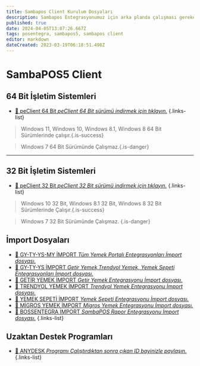 ```yaml
---
title: Sambapos Client Kurulum Dosyaları
description: Sambapos Entegrasyonumuz için arka planda çalışması gereken client kurulum dosyalarını bu sayfadan indirebilirsiniz.
published: true
date: 2024-04-05T13:07:26.667Z
tags: posentegra, sambapos5, sambapos client
editor: markdown
dateCreated: 2023-03-19T06:18:51.498Z
---
```


# SambaPOS5 Client
 
## 64 Bit İşletim Sistemleri

- [:floppy_disk: peClient 64 Bit *peClient 64 Bit sürümü indirmek için tıklayın.*](https://files.posentegra.com/?dl=a58cadb2337ebdf6faaa5b12b8f6c8b6)
{.links-list}
> Windows 11, Windows 10, Windows 8.1, Windows 8 64 Bit Sürümlerinde çalışır.{.is-success}

> Windows 7 64 Bit Sürümünde Çalışmaz.{.is-danger}



---
## 32 Bit İşletim Sistemleri

- [:floppy_disk: peClient 32 Bit *peClient 32 Bit sürümü indirmek için tıklayın.*](https://files.posentegra.com)
{.links-list}

> Windows 10 32 Bit, Windows 8.1 32 Bit, Windows 8 32 Bit Sürümlerinde Çalışır.{.is-success}

> Windows 7 32 Bit Sürümünde Çalışmaz. {.is-danger}




## İmport Dosyaları
- [:floppy_disk: GY-TY-YS-MY İMPORT *Tüm Yemek Portalı Entegrasyonları İmport dosyası.*](https://files.posentegra.com/?dl=2f4879287b21ac485609e1ea42a2b51b)
- [:floppy_disk: GY-TY-YS İMPORT *Getir Yemek,Trendyol Yemek, Yemek Sepeti Entegrasyonları İmport dosyası.*](https://files.posentegra.com/?dl=31cc45df91a85c05ce8e930b2aea6fcb)
- [:floppy_disk: GETİR YEMEK İMPORT *Getir Yemek Entegrasyonu İmport dosyası.*](https://files.posentegra.com/?dl=d3612c5d0c6e2cf965bb62f042fd5023)
- [:floppy_disk: TRENDYOL YEMEK İMPORT *Trendyol Yemek Entegrasyonu İmport dosyası.*](https://files.posentegra.com/?dl=481b027fa12df9a0ef82627e5fd01318)
- [:floppy_disk: YEMEK SEPETİ İMPORT *Yemek Sepeti Entegrasyonu İmport dosyası.*](https://files.posentegra.com/?dl=4d2d848064645c1b3681790ae891fe60)
- [:floppy_disk: MİGROS YEMEK İMPORT *Migros Yemek Entegrasyonu İmport dosyası.*](https://files.posentegra.com/?dl=63a9a2c6147fbedf808190cbc3e67bf2)
- [:floppy_disk: BOSSENTEGRA İMPORT *SambaPOS Rapor Entegrasyonu İmport dosyası.*](https://files.posentegra.com/?dl=244fcf1d8eff193e6c8c33a48fbcf40a)
{.links-list}


## Uzaktan Destek Programları
- [:floppy_disk: ANYDESK *Programı Çalıştırdıktan sonra çıkan ID bayinizle paylaşın.*](https://files.posentegra.com/?dl=1901b8e115a426cda5eea00a73d10547)
{.links-list}

